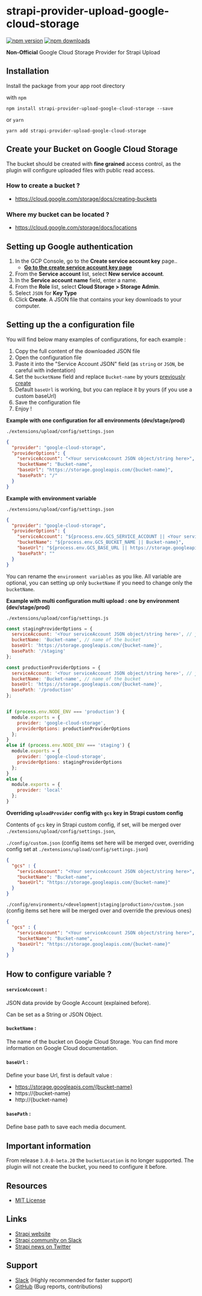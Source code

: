 # strapi-provider-upload-google-cloud-storage

[![npm version](https://img.shields.io/npm/v/strapi-provider-upload-google-cloud-storage.svg)](https://www.npmjs.org/package/strapi-provider-upload-google-cloud-storage)
[![npm downloads](https://img.shields.io/npm/dm/strapi-provider-upload-google-cloud-storage.svg)](https://www.npmjs.org/package/strapi-provider-upload-google-cloud-storage)

**Non-Official** Google Cloud Storage Provider for Strapi Upload

## Installation

Install the package from your app root directory

with `npm`
```
npm install strapi-provider-upload-google-cloud-storage --save
```

or `yarn`
```
yarn add strapi-provider-upload-google-cloud-storage
```

## <a name="create-bucket"></a> Create your Bucket on Google Cloud Storage

The bucket should be created with **fine grained** access control, as the plugin will configure uploaded files with public read access.

### How to create a bucket ?
- https://cloud.google.com/storage/docs/creating-buckets

### Where my bucket can be located ?
- https://cloud.google.com/storage/docs/locations

## Setting up Google authentication

1. In the GCP Console, go to the **Create service account key** page.. 
    - **[Go to the create service account key page](https://console.cloud.google.com/apis/credentials/serviceaccountkey)**
2. From the **Service account** list, select **New service account**.
3. In the **Service account name** field, enter a name.
4. From the **Role** list, select **Cloud Storage > Storage Admin**.
5. Select `JSON` for **Key Type**
6. Click **Create**. A JSON file that contains your key downloads to your computer.

## Setting up the a configuration file

You will find below many examples of configurations, for each example :
1. Copy the full content of the downloaded JSON file
2. Open the configuration file 
3. Paste it into the "Service Account JSON" field (as `string` or `JSON`, be careful with indentation)
4. Set the `bucketName` field and replace `Bucket-name` by yours [previously create](#create-bucket)
5. Default `baseUrl` is working, but you can replace it by yours (if you use a custom baseUrl)
6. Save the configuration file
7. Enjoy !

**Example with one configuration for all environments (dev/stage/prod)**

`./extensions/upload/config/settings.json`
```json
{
  "provider": "google-cloud-storage",
  "providerOptions": {
    "serviceAccount": "<Your serviceAccount JSON object/string here>",
    "bucketName": "Bucket-name",
    "baseUrl": "https://storage.googleapis.com/{bucket-name}",
    "basePath": "/"
  }
}
```

**Example with environment variable**

`./extensions/upload/config/settings.json`
```json
{
  "provider": "google-cloud-storage",
  "providerOptions": {
    "serviceAccount": "${process.env.GCS_SERVICE_ACCOUNT || <Your serviceAccount JSON object/string here>}",
    "bucketName": "${process.env.GCS_BUCKET_NAME || Bucket-name}",
    "baseUrl": "${process.env.GCS_BASE_URL || https://storage.googleapis.com/{bucket-name}}",
    "basePath": ""
  }
}
```

You can rename the `environment variables` as you like.
All variable are optional, you can setting up only `bucketName` if you need to change only the `bucketName`.

**Example with multi configuration multi upload : one by environment (dev/stage/prod)**

`./extensions/upload/config/settings.js`
```js
const stagingProviderOptions = {
  serviceAccount: '<Your serviceAccount JSON object/string here>', // json configuration 
  bucketName: 'Bucket-name', // name of the bucket
  baseUrl: 'https://storage.googleapis.com/{bucket-name}',
  basePath: '/staging'
};

const productionProviderOptions = {
  serviceAccount: '<Your serviceAccount JSON object/string here>', // json configuration 
  bucketName: 'Bucket-name', // name of the bucket
  baseUrl: 'https://storage.googleapis.com/{bucket-name}',
  basePath: '/production'
};


if (process.env.NODE_ENV === 'production') {
  module.exports = {
    provider: 'google-cloud-storage',
    providerOptions: productionProviderOptions
  };
}
else if (process.env.NODE_ENV === 'staging') {
  module.exports = {
    provider: 'google-cloud-storage',
    providerOptions: stagingProviderOptions
  };
}
else {
  module.exports = {
    provider: 'local'
  };
}
```

**Overriding `uploadProvider` config with `gcs` key in Strapi custom config**

Contents of `gcs` key in Strapi custom config, if set, will be merged over `./extensions/upload/config/settings.json`,

`./config/custom.json` (config items set here will be merged over, overriding config set at `./extensions/upload/config/settings.json`)
```json
{
  "gcs" : {
    "serviceAccount": "<Your serviceAccount JSON object/string here>",
    "bucketName": "Bucket-name",
    "baseUrl": "https://storage.googleapis.com/{bucket-name}"
  }
}
```

`./config/environments/<development|staging|production>/custom.json` (config items set here will be merged over and override the previous ones)
```json
{
  "gcs" : {
    "serviceAccount": "<Your serviceAccount JSON object/string here>",
    "bucketName": "Bucket-name",
    "baseUrl": "https://storage.googleapis.com/{bucket-name}"
  }
}
```

## How to configure variable ?

#### `serviceAccount` :

JSON data provide by Google Account (explained before).

Can be set as a String or JSON Object.

#### `bucketName` :

The name of the bucket on Google Cloud Storage.
You can find more information on Google Cloud documentation.

#### `baseUrl` :

Define your base Url, first is default value :
- https://storage.googleapis.com/{bucket-name}
- https://{bucket-name}
- http://{bucket-name}

#### `basePath` :

Define base path to save each media document.

## Important information

From release `3.0.0-beta.20` the `bucketLocation` is no longer supported.
The plugin will not create the bucket, you need to configure it before.

## Resources

* [MIT License](LICENSE.md)

## Links

- [Strapi website](http://strapi.io/)
- [Strapi community on Slack](http://slack.strapi.io)
- [Strapi news on Twitter](https://twitter.com/strapijs)

## Support

- [Slack](http://slack.strapi.io) (Highly recommended for faster support)
- [GitHub](https://github.com/Lith/strapi-provider-upload-google-cloud-storage) (Bug reports, contributions)
